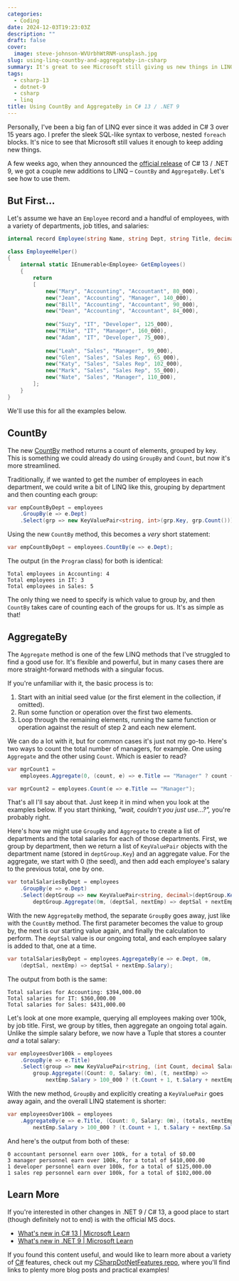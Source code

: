 ```yaml
---
categories:
  - Coding
date: 2024-12-03T19:23:03Z
description: ""
draft: false
cover:
  image: steve-johnson-WVUrbhWtRNM-unsplash.jpg
slug: using-linq-countby-and-aggregateby-in-csharp
summary: It's great to see Microsoft still giving us new things in LINQ. With C# 13 / .NET 9, we get CountBy and AggregateBy, so let's see how to use them.
tags:
  - csharp-13
  - dotnet-9
  - csharp
  - linq
title: Using CountBy and AggregateBy in C# 13 / .NET 9
---
```

Personally, I've been a big fan of LINQ ever since it was added in C# 3 over 15 years ago. I prefer the sleek SQL-like syntax to verbose, nested `foreach` blocks. It's nice to see that Microsoft still values it enough to keep adding new things.

A few weeks ago, when they announced the [official release](https://dotnet.microsoft.com/en-us/platform/support/policy/dotnet-core#lifecycle) of C# 13 / .NET 9, we got a couple new additions to LINQ – `CountBy` and `AggregateBy`. Let's see how to use them.

## But First...

Let's assume we have an `Employee` record and a handful of employees, with a variety of departments, job titles, and salaries:

```csharp
internal record Employee(string Name, string Dept, string Title, decimal Salary);

class EmployeeHelper()
{
    internal static IEnumerable<Employee> GetEmployees()
    {
        return
        [
            new("Mary", "Accounting", "Accountant", 80_000),
            new("Jean", "Accounting", "Manager", 140_000),
            new("Bill", "Accounting", "Accountant", 90_000),
            new("Dean", "Accounting", "Accountant", 84_000),
            
            new("Suzy", "IT", "Developer", 125_000),
            new("Mike", "IT", "Manager", 160_000),
            new("Adam", "IT", "Developer", 75_000),
            
            new("Leah", "Sales", "Manager", 99_000),
            new("Glen", "Sales", "Sales Rep", 65_000),
            new("Katy", "Sales", "Sales Rep", 102_000),
            new("Mark", "Sales", "Sales Rep", 55_000),
            new("Nate", "Sales", "Manager", 110_000),
        ];
    }
}
```

We'll use this for all the examples below.

## CountBy

The new [CountBy](https://learn.microsoft.com/en-us/dotnet/api/system.linq.enumerable.countby?view=net-9.0) method returns a count of elements, grouped by key. This is something we could already do using `GroupBy` and `Count`, but now it's more streamlined.

Traditionally, if we wanted to get the number of employees in each department, we could write a bit of LINQ like this, grouping by department and then counting each group:

```csharp
var empCountByDept = employees
    .GroupBy(e => e.Dept)
    .Select(grp => new KeyValuePair<string, int>(grp.Key, grp.Count()));
```

Using the new `CountBy` method, this becomes a _very_ short statement:

```csharp
var empCountByDept = employees.CountBy(e => e.Dept);
```

The output (in the `Program` class) for both is identical:

```none
Total employees in Accounting: 4
Total employees in IT: 3
Total employees in Sales: 5
```

The only thing we need to specify is which value to group by, and then `CountBy` takes care of counting each of the groups for us. It's as simple as that!

## AggregateBy

The `Aggregate` method is one of the few LINQ methods that I've struggled to find a good use for. It's flexible and powerful, but in many cases there are more straight-forward methods with a singular focus.

If you're unfamiliar with it, the basic process is to:

1. Start with an initial seed value (or the first element in the collection, if omitted).
2. Run some function or operation over the first two elements.
3. Loop through the remaining elements, running the same function or operation against the result of step 2 and each new element.

We can do a lot with it, but for common cases it's just not my go-to. Here's two ways to count the total number of managers, for example. One using `Aggregate` and the other using `Count`. Which is easier to read?

```csharp
var mgrCount1 =
    employees.Aggregate(0, (count, e) => e.Title == "Manager" ? count + 1 : count);

var mgrCount2 = employees.Count(e => e.Title == "Manager");
```

That's all I'll say about that. Just keep it in mind when you look at the examples below. If you start thinking, _"wait, couldn't you just use...?",_ you're probably right.

Here's how we might use `GroupBy` and `Aggregate` to create a list of departments and the total salaries for each of those departments. First, we group by department, then we return a list of `KeyValuePair` objects with the department name (stored in `deptGroup.Key`) and an aggregate value. For the aggregate, we start with 0 (the seed), and then add each employee's salary to the previous total, one by one.

```csharp
var totalSalariesByDept = employees
    .GroupBy(e => e.Dept)
    .Select(deptGroup => new KeyValuePair<string, decimal>(deptGroup.Key,
        deptGroup.Aggregate(0m, (deptSal, nextEmp) => deptSal + nextEmp.Salary)));
```

With the new `AggregateBy` method, the separate `GroupBy` goes away, just like with the `CountBy` method. The first parameter becomes the value to group by, the next is our starting value again, and finally the calculation to perform. The `deptSal` value is our ongoing total, and each employee salary is added to that, one at a time.

```csharp
var totalSalariesByDept = employees.AggregateBy(e => e.Dept, 0m,
    (deptSal, nextEmp) => deptSal + nextEmp.Salary);
```

The output from both is the same:

```none
Total salaries for Accounting: $394,000.00
Total salaries for IT: $360,000.00
Total salaries for Sales: $431,000.00
```

Let's look at one more example, querying all employees making over 100k, by job title. First, we group by titles, then aggregate an ongoing total again. Unlike the simple salary before, we now have a Tuple that stores a counter _and_ a total salary:

```csharp
var employeesOver100k = employees
    .GroupBy(e => e.Title)
    .Select(group => new KeyValuePair<string, (int Count, decimal Salary)>(group.Key,
        group.Aggregate((Count: 0, Salary: 0m), (t, nextEmp) =>
            nextEmp.Salary > 100_000 ? (t.Count + 1, t.Salary + nextEmp.Salary) : t)));
```

With the new method, `GroupBy` and explicitly creating a `KeyValuePair` goes away again, and the overall LINQ statement is shorter:

```csharp
var employeesOver100k = employees
    .AggregateBy(e => e.Title, (Count: 0, Salary: 0m), (totals, nextEmp) =>
        nextEmp.Salary > 100_000 ? (t.Count + 1, t.Salary + nextEmp.Salary) : t);
```

And here's the output from both of these:

```none
0 accountant personnel earn over 100k, for a total of $0.00
3 manager personnel earn over 100k, for a total of $410,000.00
1 developer personnel earn over 100k, for a total of $125,000.00
1 sales rep personnel earn over 100k, for a total of $102,000.00
```

## Learn More

If you're interested in other changes in .NET 9 / C# 13, a good place to start (though definitely not to end) is with the official MS docs.

- [What's new in C# 13 | Microsoft Learn](https://learn.microsoft.com/en-us/dotnet/csharp/whats-new/csharp-13)
- [What's new in .NET 9 | Microsoft Learn](https://learn.microsoft.com/en-us/dotnet/core/whats-new/dotnet-9/overview)

If you found this content useful, and would like to learn more about a variety of [C#](https://grantwinney.com/tags/csharp/) features, check out my [CSharpDotNetFeatures repo](https://github.com/grantwinney/CSharpDotNetFeatures), where you'll find links to plenty more blog posts and practical examples!
